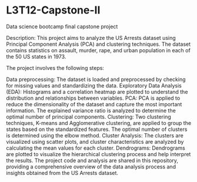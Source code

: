 # L3T12-Capstone-II
Data science bootcamp final capstone project 

Description:
This project aims to analyze the US Arrests dataset using Principal Component Analysis (PCA) and clustering techniques. The dataset contains statistics on assault, murder, rape, and urban population in each of the 50 US states in 1973.

The project involves the following steps:

Data preprocessing: The dataset is loaded and preprocessed by checking for missing values and standardizing the data.
Exploratory Data Analysis (EDA): Histograms and a correlation heatmap are plotted to understand the distribution and relationships between variables.
PCA: PCA is applied to reduce the dimensionality of the dataset and capture the most important information. The explained variance ratio is analyzed to determine the optimal number of principal components.
Clustering: Two clustering techniques, K-means and Agglomerative clustering, are applied to group the states based on the standardized features. The optimal number of clusters is determined using the elbow method.
Cluster Analysis: The clusters are visualized using scatter plots, and cluster characteristics are analyzed by calculating the mean values for each cluster.
Dendrograms: Dendrograms are plotted to visualize the hierarchical clustering process and help interpret the results.
The project code and analysis are shared in this repository, providing a comprehensive overview of the data analysis process and insights obtained from the US Arrests dataset.

